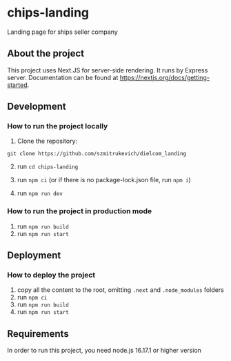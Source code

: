 # chips-landing
Landing page for ships seller company

## About the project
This project uses Next.JS for server-side rendering. It runs by Express server.
Documentation can be found at https://nextjs.org/docs/getting-started.

## Development

### How to run the project locally
1. Clone the repository:

```
git clone https://github.com/szmitrukevich/dielcom_landing
```

2. run `cd chips-landing`

3. run `npm ci` (or if there is no package-lock.json file, run `npm i`)

4. run `npm run dev`

### How to run the project in production mode
1. run `npm run build`
2. run `npm run start`

## Deployment

### How to deploy the project
1. copy all the content to the root, omitting `.next` and `.node_modules` folders
2. run `npm ci`
3. run `npm run build`
4. run `npm run start`

## Requirements
In order to run this project, you need node.js 16.17.1 or higher version 
